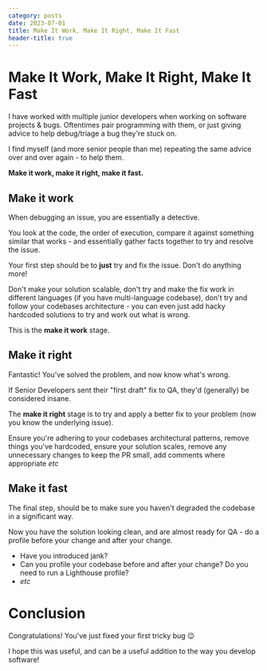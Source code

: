 ```yaml
---
category: posts
date: 2023-07-01
title: Make It Work, Make It Right, Make It Fast
header-title: true
---
```


# Make It Work, Make It Right, Make It Fast

I have worked with multiple junior developers when working on software projects & bugs. Oftentimes pair programming with them, or just giving advice to help debug/triage a bug they're stuck on.

I find myself (and more senior people than me) repeating the same advice over and over again - to help them.

**Make it work, make it right, make it fast.**

## Make it work
When debugging an issue, you are essentially a detective.

You look at the code, the order of execution, compare it against something similar that works - and essentially gather facts together to try and resolve the issue.

Your first step should be to **just** try and fix the issue. Don't do anything more!

Don't make your solution scalable, don't try and make the fix work in different languages (if you have multi-language codebase), don't try and follow your codebases architecture - you can even just add hacky hardcoded solutions to try and work out what is wrong.

This is the **make it work** stage.

## Make it right

Fantastic! You've solved the problem, and now know what's wrong.

If Senior Developers sent their "first draft" fix to QA, they'd (generally) be considered insane.

The **make it right** stage is to try and apply a better fix to your problem (now you know the underlying issue).

Ensure you're adhering to your codebases architectural patterns, remove things you've hardcoded, ensure your solution scales, remove any unnecessary changes to keep the PR small, add comments where appropriate *etc*

## Make it fast

The final step, should be to make sure you haven't degraded the codebase in a significant way.

Now you have the solution looking clean, and are almost ready for QA - do a profile before your change and after your change.

- Have you introduced jank?
- Can you profile your codebase before and after your change? Do you need to run a Lighthouse profile?
- *etc*

# Conclusion

Congratulations! You've just fixed your first tricky bug 😉

I hope this was useful, and can be a useful addition to the way you develop software!